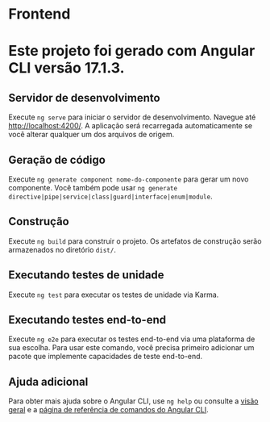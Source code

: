 # Frontend


# Este projeto foi gerado com Angular CLI versão 17.1.3.

## Servidor de desenvolvimento
Execute `ng serve` para iniciar o servidor de desenvolvimento. Navegue até [http://localhost:4200/](http://localhost:4200/). A aplicação será recarregada automaticamente se você alterar qualquer um dos arquivos de origem.

## Geração de código
Execute `ng generate component nome-do-componente` para gerar um novo componente. Você também pode usar `ng generate directive|pipe|service|class|guard|interface|enum|module`.

## Construção
Execute `ng build` para construir o projeto. Os artefatos de construção serão armazenados no diretório `dist/`.

## Executando testes de unidade
Execute `ng test` para executar os testes de unidade via Karma.

## Executando testes end-to-end
Execute `ng e2e` para executar os testes end-to-end via uma plataforma de sua escolha. Para usar este comando, você precisa primeiro adicionar um pacote que implemente capacidades de teste end-to-end.

## Ajuda adicional
Para obter mais ajuda sobre o Angular CLI, use `ng help` ou consulte a [visão geral](https://angular.io/cli) e a [página de referência de comandos do Angular CLI](https://angular.io/cli/commands).

